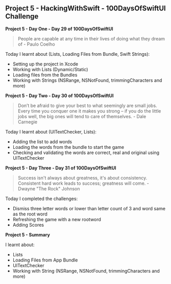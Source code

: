 ## Project 5 - HackingWithSwift - 100DaysOfSwiftUI Challenge

**Project 5 - Day One - Day 29 of 100DaysOfSwiftUI**

> People are capable at any time in their lives of doing what they dream of - Paulo Coelho

Today I learnt about (Lists, Loading Files from Bundle, Swift Strings):

- Setting up the project in Xcode
- Working with Lists (Dynamic/Static)
- Loading files from the Bundles
- Working with Strings (NSRange, NSNotFound, trimmingCharacters and more)

**Project 5 - Day Two - Day 30 of 100DaysOfSwiftUI**

> Don’t be afraid to give your best to what seemingly are small jobs. Every time you conquer one it makes you strong – if you do the little jobs well, the big ones will tend to care of themselves. - Dale Carnegie

Today I learnt about (UITextChecker, Lists):

- Adding the list to add words
- Loading the words from the bundle to start the game
- Checking and validating the words are correct, real and original using UITextChecker

**Project 5 - Day Three - Day 31 of 100DaysOfSwiftUI**

> Success isn't always about greatness, it's about consistency. Consistent hard work leads to success; greatness will come. - Dwayne "The Rock" Johnson

Today I completed the challenges:

- Dismiss three letter words or lower than letter count of 3 and word same as the root word
- Refreshing the game with a new rootword
- Adding Scores

**Project 5 - Summary**

I learnt about: 

- Lists
- Loading Files from App Bundle
- UITextChecker
- Working with String (NSRange, NSNotFound, trimmingCharacters and more)
